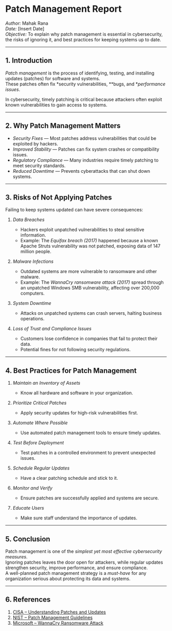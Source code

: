# Patch Management Report

*Author:* Mahak Rana  
*Date:* [Insert Date]  
*Objective:* To explain why patch management is essential in cybersecurity, the risks of ignoring it, and best practices for keeping systems up to date.

---

## 1. Introduction

*Patch management* is the process of identifying, testing, and installing updates (patches) for software and systems.  
These patches often fix *security vulnerabilities, **bugs, and **performance issues*.  

In cybersecurity, timely patching is critical because attackers often exploit known vulnerabilities to gain access to systems.

---

## 2. Why Patch Management Matters

- *Security Fixes* — Most patches address vulnerabilities that could be exploited by hackers.  
- *Improved Stability* — Patches can fix system crashes or compatibility issues.  
- *Regulatory Compliance* — Many industries require timely patching to meet security standards.  
- *Reduced Downtime* — Prevents cyberattacks that can shut down systems.  

---

## 3. Risks of Not Applying Patches

Failing to keep systems updated can have severe consequences:

1. *Data Breaches*  
   - Hackers exploit unpatched vulnerabilities to steal sensitive information.
   - Example: The *Equifax breach (2017)* happened because a known Apache Struts vulnerability was not patched, exposing data of 147 million people.

2. *Malware Infections*  
   - Outdated systems are more vulnerable to ransomware and other malware.
   - Example: The *WannaCry ransomware attack (2017)* spread through an unpatched Windows SMB vulnerability, affecting over 200,000 computers.

3. *System Downtime*  
   - Attacks on unpatched systems can crash servers, halting business operations.

4. *Loss of Trust and Compliance Issues*  
   - Customers lose confidence in companies that fail to protect their data.
   - Potential fines for not following security regulations.

---

## 4. Best Practices for Patch Management

1. *Maintain an Inventory of Assets*  
   - Know all hardware and software in your organization.

2. *Prioritize Critical Patches*  
   - Apply security updates for high-risk vulnerabilities first.

3. *Automate Where Possible*  
   - Use automated patch management tools to ensure timely updates.

4. *Test Before Deployment*  
   - Test patches in a controlled environment to prevent unexpected issues.

5. *Schedule Regular Updates*  
   - Have a clear patching schedule and stick to it.

6. *Monitor and Verify*  
   - Ensure patches are successfully applied and systems are secure.

7. *Educate Users*  
   - Make sure staff understand the importance of updates.

---

## 5. Conclusion

Patch management is one of the *simplest yet most effective cybersecurity measures*.  
Ignoring patches leaves the door open for attackers, while regular updates strengthen security, improve performance, and ensure compliance.  
A well-planned patch management strategy is a *must-have* for any organization serious about protecting its data and systems.

---

## 6. References

1. [CISA – Understanding Patches and Updates](https://www.cisa.gov/news-events/news/understanding-patches-and-updates)  
2. [NIST – Patch Management Guidelines](https://csrc.nist.gov/publications/detail/sp/800-40/rev-4/final)  
3. [Microsoft – WannaCry Ransomware Attack](https://www.microsoft.com/en-us/security/blog/2017/05/12/customer-guidance-for-wannacrypt-attacks/)
